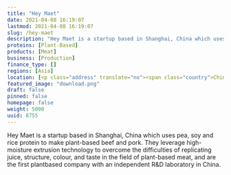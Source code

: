 ```yaml
---
title: "Hey Maet"
date: 2021-04-08 16:19:07
lastmod: 2021-04-08 16:19:07
slug: /hey-maet
description: "Hey Maet is a startup based in Shanghai, China which uses pea, soy and rice protein to make plant-based beef and pork. They leverage high-moisture extrusion technology to overcome the difficulties of replicating juice, structure, colour, and taste in the field of plant-based meat, and are the first plantbased company with an independent R&D laboratory in China."
proteins: [Plant-Based]
products: [Meat]
business: [Production]
finance_type: []
regions: [Asia]
location: [<p class="address" translate="no"><span class="country">China</span></p>]
featured_image: "download.png"
draft: false
pinned: false
homepage: false
weight: 5000
uuid: 8755
---
```

<p>Hey Maet is a startup based in Shanghai, China which uses pea, soy and rice protein to make plant-based beef and pork. They leverage high-moisture extrusion technology to overcome the difficulties of replicating juice, structure, colour, and taste in the field of plant-based meat, and are the first plantbased company with an independent R&D laboratory in China.</p>
